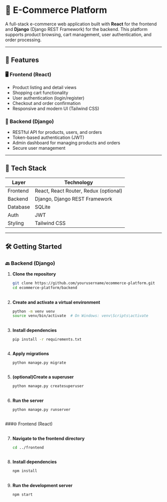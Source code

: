 # 🛒 E-Commerce Platform

A full-stack e-commerce web application built with **React** for the frontend and **Django** (Django REST Framework) for the backend. This platform supports product browsing, cart management, user authentication, and order processing.

---

## 🚀 Features

### 🖥️ Frontend (React)
- Product listing and detail views
- Shopping cart functionality
- User authentication (login/register)
- Checkout and order confirmation
- Responsive and modern UI (Tailwind CSS)

### 🔧 Backend (Django)
- RESTful API for products, users, and orders
- Token-based authentication (JWT)
- Admin dashboard for managing products and orders
- Secure user management

---

## 🧱 Tech Stack

| Layer       | Technology                    |
|-------------|-------------------------------|
| Frontend    | React, React Router, Redux (optional) |
| Backend     | Django, Django REST Framework |
| Database    | SQLite                        |
| Auth        | JWT                           |
| Styling     | Tailwind CSS                  |

---

## 🛠️ Getting Started

### 🔙 Backend (Django)

1. **Clone the repository**
   ```bash
   git clone https://github.com/yourusername/ecommerce-platform.git
   cd ecommerce-platform/backend
##

2. **Create and activate a virtual environment**

   ```bash
   python -m venv venv
   source venv/bin/activate  # On Windows: venv\Scripts\activate
##

3. **Install dependencies**
   ```bash
   pip install -r requirements.txt
##

##
4. **Apply migrations**
   ```bash
   python manage.py migrate

##

5. **(optional)Create a superuser**
   ```bash
   python manage.py createsuperuser

##

6. **Run the server**

   ```bash
   python manage.py runserver
##

###🌐 Frontend (React)

##

7. **Navigate to the frontend directory**

   ```bash
   cd ../frontend
##

8. **Install dependencies**

   ```bash
   npm install
##

9. **Run the development server**

   ```bash
   npm start

